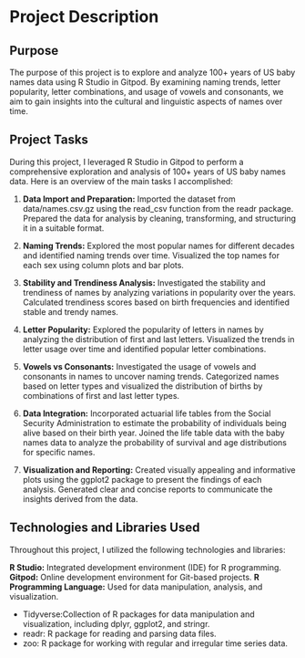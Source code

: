 # Project Description

## Purpose
The purpose of this project is to explore and analyze 100+ years of US baby names data using R Studio in Gitpod. By examining naming trends, letter popularity, letter combinations, and usage of vowels and consonants, we aim to gain insights into the cultural and linguistic aspects of names over time.

## Project Tasks
During this project, I leveraged R Studio in Gitpod to perform a comprehensive exploration and analysis of 100+ years of US baby names data. Here is an overview of the main tasks I accomplished:

1. **Data Import and Preparation:** Imported the dataset from data/names.csv.gz using the read_csv function from the readr package. Prepared the data for analysis by cleaning, transforming, and structuring it in a suitable format.

2. **Naming Trends:** Explored the most popular names for different decades and identified naming trends over time. Visualized the top names for each sex using column plots and bar plots.

3. **Stability and Trendiness Analysis:** Investigated the stability and trendiness of names by analyzing variations in popularity over the years. Calculated trendiness scores based on birth frequencies and identified stable and trendy names.

4. **Letter Popularity:** Explored the popularity of letters in names by analyzing the distribution of first and last letters. Visualized the trends in letter usage over time and identified popular letter combinations.

5. **Vowels vs Consonants:** Investigated the usage of vowels and consonants in names to uncover naming trends. Categorized names based on letter types and visualized the distribution of births by combinations of first and last letter types.

6. **Data Integration:** Incorporated actuarial life tables from the Social Security Administration to estimate the probability of individuals being alive based on their birth year. Joined the life table data with the baby names data to analyze the probability of survival and age distributions for specific names.

7. **Visualization and Reporting:** Created visually appealing and informative plots using the ggplot2 package to present the findings of each analysis. Generated clear and concise reports to communicate the insights derived from the data.

## Technologies and Libraries Used
Throughout this project, I utilized the following technologies and libraries:

**R Studio:** Integrated development environment (IDE) for R programming.
**Gitpod:** Online development environment for Git-based projects.
**R Programming Language:** Used for data manipulation, analysis, and visualization.
  - Tidyverse:Collection of R packages for data manipulation and visualization, including dplyr, ggplot2, and stringr.
  - readr: R package for reading and parsing data files.
  - zoo: R package for working with regular and irregular time series data.
